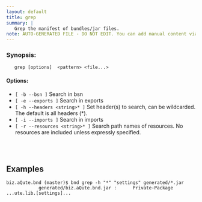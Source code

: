 ```yaml
---
layout: default
title: grep
summary: |
   Grep the manifest of bundles/jar files. 
note: AUTO-GENERATED FILE - DO NOT EDIT. You can add manual content via same filename in _ext sub-folder. 
---
```


### Synopsis: #
	   grep [options]  <pattern> <file...>

#### Options: #
- `[ -b --bsn ]` Search in bsn
- `[ -e --exports ]` Search in exports
- `[ -h --headers <string>* ]` Set header(s) to search, can be wildcarded. The default is all headers (*).
- `[ -i --imports ]` Search in imports
- `[ -r --resources <string>* ]` Search path names of resources. No resources are included unless expressly specified.

<!-- Manual content from: ext/grep.md --><br /><br />

## Examples
    biz.aQute.bnd (master)$ bnd grep -h "*" "settings" generated/*.jar
                generated/biz.aQute.bnd.jar :      Private-Package ...ute.lib.[settings]...

   
